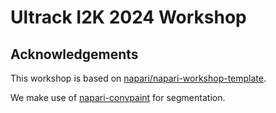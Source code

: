 # Ultrack I2K 2024 Workshop

## Acknowledgements

This workshop is based on [napari/napari-workshop-template](https://github.com/napari/napari-workshop-template).

We make use of [napari-convpaint](https://github.com/guiwitz/napari-convpaint) for segmentation.